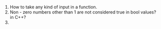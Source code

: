 1. How to take any kind of input in a function.
2. Non - zero numbers other than 1 are not considered true in bool values? in C++?
3. 